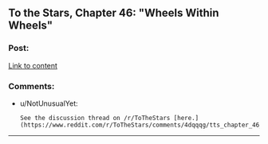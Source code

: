## To the Stars, Chapter 46: "Wheels Within Wheels"

### Post:

[Link to content](https://www.fanfiction.net/s/7406866/46/To-the-Stars)

### Comments:

- u/NotUnusualYet:
  ```
  See the discussion thread on /r/ToTheStars [here.](https://www.reddit.com/r/ToTheStars/comments/4dqqqg/tts_chapter_46_wheels_within_wheels_discussion/)
  ```

---

